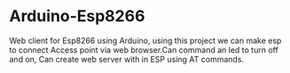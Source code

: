 # Arduino-Esp8266
Web client for Esp8266 using Arduino, using this project we can make esp to connect Access point via web browser.Can command an led to turn off and on, Can create web server with in ESP using AT commands. 
